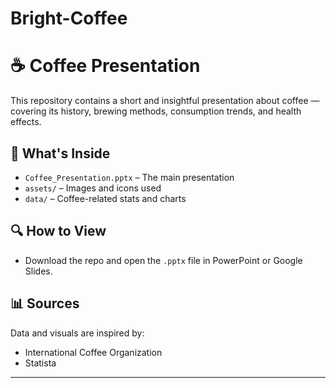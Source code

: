 # Bright-Coffee
# ☕ Coffee Presentation

This repository contains a short and insightful presentation about coffee — covering its history, brewing methods, consumption trends, and health effects.

## 📂 What's Inside

- `Coffee_Presentation.pptx` – The main presentation
- `assets/` – Images and icons used
- `data/` – Coffee-related stats and charts

## 🔍 How to View

- Download the repo and open the `.pptx` file in PowerPoint or Google Slides.

## 📊 Sources

Data and visuals are inspired by:
- International Coffee Organization
- Statista

---
